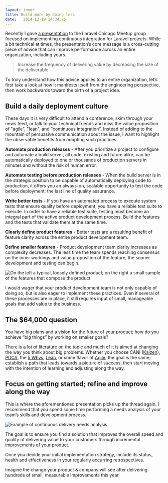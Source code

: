 ```yaml
---
layout: inner
title: Build more by doing less
date:   2014-12-19 14:34:25
---
```


Recently I gave [a presentation](http://bitly.com/laravel-ci-deck) to the Laravel Chicago Meetup group focused on implementing continuous integration for Laravel projects. While a bit technical at times, the presentation’s core message is a cross-cutting piece of advice that can improve performance across an entire organization, including yours.

>Increase the frequency of delivering value by decreasing the size of the deliverable

To truly understand how this advice applies to an entire organization, let’s first take a look at how it manifests itself from the engineering perspective, then work backwards toward the birth of a project idea.

Build a daily deployment culture
----------

These days it is very difficult to attend a conference, skim through your news feed, or talk to your technical friends and miss the value proposition of "agile", "lean", and "continuous integration". Instead of adding to the mountain of persuasive communication about the issue, I want to highlight the observable benefits from adopting such practices.

**Automate production releases** - After you prioritize a project to configure and automate a build server, all code, existing and future alike, can be automatically deployed to one or thousands of production servers in minutes and without the risk of human error.

**Automate testing before production releases** - When the build server is in the strategic position to be capable of automatically deploying code to production, it offers you an always-on, scalable opportunity to test the code before deployment; the last line of quality assurance.

**Write better tests** - If you have an automated process to execute system tests that ensure quality before deployment, you have a reliable test suite to execute. In order to have a reliable test suite, testing must become an integral part of the active product development process. Build the features and the tests that validate them at the same time.

**Clearly define product features** - Better tests are a resulting benefit of feature clarity across the entire product development team.

**Define smaller features** - Product development team clarity increases as complexity decreases. The less time the team spends reaching consensus on the inner workings and value proposition of the feature, the sooner development and testing can begin.

![On the left a typical, loosely defined product; on the right a small sample of the features that compose the product](http://stevenmaguire-com.s3.amazonaws.com/assets/value-complexity-matrix.png)

I would wager that your product development team is not only capable of doing so, but is also eager to implement these practices. Even if several of these processes are in place, it still requires input of small, manageable goals that add value to the business.

The $64,000 question
----------

You have big plans and a vision for the future of your product; how do you achieve “big things” by working on smaller goals?

There is a lot of literature on the topic and much of it is aimed at changing the way you think about big problems. Whether you choose CANI ([Kaizen](http://en.wikipedia.org/wiki/Kaizen)), [PDCA](http://en.wikipedia.org/wiki/PDCA), the [5 Whys](http://en.wikipedia.org/wiki/5_Whys), [Lean](http://en.wikipedia.org/wiki/Lean_manufacturing), or some flavor of [Agile](http://en.wikipedia.org/wiki/Agile_software_development), the goal is the same; establish a path that leads towards a picture of success, then start moving with the intention of learning and adjusting along the way.

Focus on getting started; refine and improve along the way
----------

This is where the aforementioned presentation picks up the thread again. I recommend that you spend some time performing a needs analysis of your team’s skills and development process.

![Example of continuous delivery needs analysis](http://stevenmaguire-com.s3.amazonaws.com/assets/continous-delivery-needs.png)

The goal is to ensure you find a solution that improves the overall speed and quality of delivering value to your customers through incremental improvements of your product.

Once you decide your initial implementation strategy, include its status, health and effectiveness in your regularly occurring retrospectives.

Imagine the change your product & company will see after delivering hundreds of small, measurable improvements this year.
